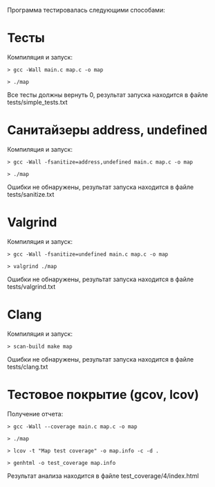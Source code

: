 Программа тестировалась следующими способами:

# Тесты
Компиляция и запуск:

`> gcc -Wall main.c map.c -o map`

`> ./map`

Все тесты должны вернуть 0, результат запуска находится в файле tests/simple_tests.txt


# Санитайзеры address, undefined

Компиляция и запуск:

`> gcc -Wall -fsanitize=address,undefined main.c map.c -o map`

`> ./map`

Ошибки не обнаружены, результат запуска находится в файле tests/sanitize.txt

# Valgrind

Компиляция и запуск:

`> gcc -Wall -fsanitize=undefined main.c map.c -o map`

`> valgrind ./map`

Ошибки не обнаружены, результат запуска находится в файле tests/valgrind.txt

# Clang

Компиляция и запуск:

`> scan-build make map`

Ошибки не обнаружены, результат запуска находится в файле tests/clang.txt

# Тестовое покрытие (gcov, lcov)

Получение отчета:

`> gcc -Wall --coverage main.c map.c -o map`

`> ./map`

`> lcov -t "Map test coverage" -o map.info -c -d .`

`> genhtml -o test_coverage map.info`

Результат анализа находится в файле test_coverage/4/index.html
